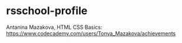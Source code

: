 # rsschool-profile
 Antanina Mazakova, HTML CSS Basics: https://www.codecademy.com/users/Tonya_Mazakova/achievements
